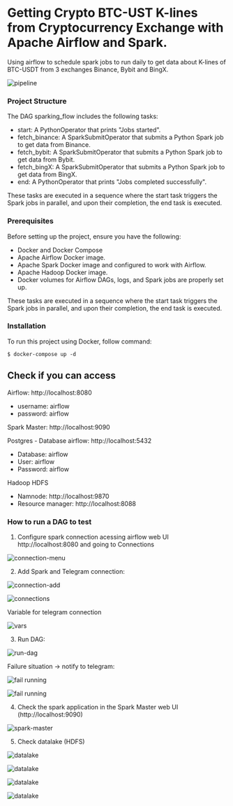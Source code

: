 # Getting Crypto BTC-UST K-lines from Cryptocurrency Exchange with Apache Airflow and Spark.

Using airflow to schedule spark jobs to run daily to get data about K-lines of BTC-USDT from 3 exchanges Binance, Bybit and BingX.

![pipeline](./assets/photos/pipeline.png)

### Project Structure

The DAG sparking_flow includes the following tasks:

* start: A PythonOperator that prints "Jobs started".
* fetch_binance: A SparkSubmitOperator that submits a Python Spark job to get data from Binance.
* fetch_bybit:  A SparkSubmitOperator that submits a Python Spark job to get data from Bybit.
* fetch_bingX:  A SparkSubmitOperator that submits a Python Spark job to get data from BingX.
* end: A PythonOperator that prints "Jobs completed successfully".

These tasks are executed in a sequence where the start task triggers the Spark jobs in parallel, and upon their completion, the end task is executed.

### Prerequisites

Before setting up the project, ensure you have the following:

* Docker and Docker Compose 
* Apache Airflow Docker image.
* Apache Spark Docker image and configured to work with Airflow.
* Apache Hadoop Docker image.
* Docker volumes for Airflow DAGs, logs, and Spark jobs are properly set up.

These tasks are executed in a sequence where the start task triggers the Spark jobs in parallel, and upon their completion, the end task is executed.


### Installation

To run this project using Docker, follow command:

```
$ docker-compose up -d
```

## Check if you can access

Airflow: http://localhost:8080
* username: airflow
* password: airflow

Spark Master: http://localhost:9090

Postgres - Database airflow: http://localhost:5432
* Database: airflow
* User: airflow
* Password: airflow

Hadoop HDFS
* Namnode: http://localhost:9870
* Resource manager: http://localhost:8088

### How to run a DAG to test

1. Configure spark connection acessing airflow web UI http://localhost:8080 and going to Connections

![connection-menu](./assets/photos/connection-menu.png)

2. Add Spark and Telegram connection:

![connection-add](./assets/photos/add-spark-conn.png)

![connections](./assets/photos/connections.png)

Variable for telegram connection

![vars](./assets/photos/vars.png)

3. Run DAG:

![run-dag](./assets/photos/etl_sucessful_running.png)

Failure situation -> notify to telegram:

![fail running](./assets/photos/sent_noti.png)

![fail running](./assets/photos/messages.png)

4. Check the spark application in the Spark Master web UI (http://localhost:9090)

![spark-master](./assets/photos/spark-master.png)

5. Check datalake (HDFS)

![datalake](./assets/photos/datalake.png)

![datalake](./assets/photos/datalake2.png)

![datalake](./assets/photos/datalake3.png)

![datalake](./assets/photos/datalake4.png)


